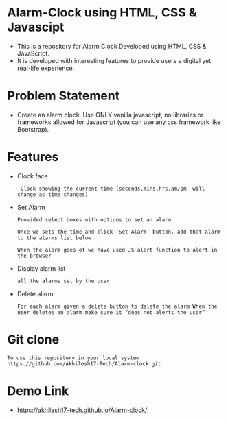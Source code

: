 
# Alarm-Clock using HTML, CSS & Javascipt

- This is a repository for Alarm Clock Developed using HTML, CSS & JavaScript.
- It is developed with interesting features to provide users a digital yet real-life experience.

# Problem Statement

- Create an alarm clock. Use ONLY vanilla javascript, no libraries or frameworks allowed for Javascript (you can use any css framework like Bootstrap).



# Features

- Clock face

   ` Clock showing the current time (seconds,mins,hrs,am/pm  will change as time changes)`
   
- Set Alarm

   `Provided select boxes with options to set an alarm`

   `Once we sets the time and click 'Set-Alarm' button, add that alarm to the alarms list below`
 
   `When the alarm goes of we have used JS alert function to alert in the browser`

- Display alarm list

   `all the alarms set by the user`

- Delete alarm

   `For each alarm given a delete button to delete the alarm When the user deletes an alarm make sure it “does not alerts the user”`

# Git clone
   
   `To use this repository in your local system`
   `https://github.com/Akhilesh17-Tech/Alarm-clock.git`

# Demo Link

   - https://akhilesh17-tech.github.io/Alarm-clock/
